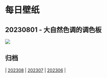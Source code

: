 # 每日壁纸

## 20230801 - 大自然色调的调色板

![](https://www.bing.com/th?id=OHR.CapitolButte_ZH-CN7707972988_UHD.jpg)

## 归档

| [202308](/202308/README.md)
| [202307](/202307/README.md)
| [202306](/202306/README.md)
|